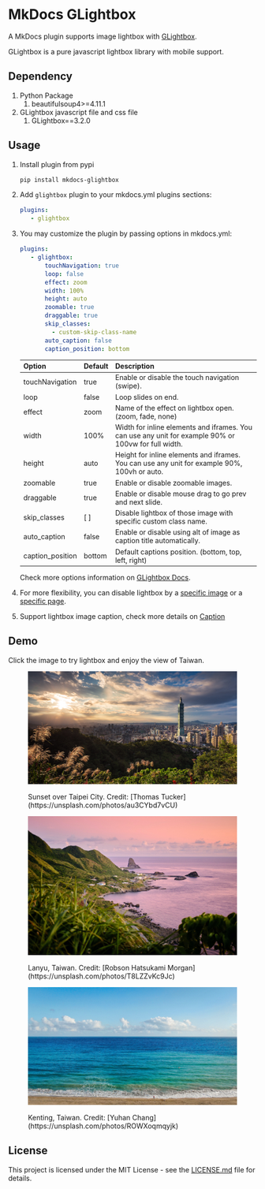 # MkDocs GLightbox 

A MkDocs plugin supports image lightbox with [GLightbox](https://github.com/biati-digital/glightbox).

GLightbox is a pure javascript lightbox library with mobile support.

## Dependency

1. Python Package
    1. beautifulsoup4>=4.11.1
2. GLightbox javascript file and css file
    1. GLightbox==3.2.0

## Usage

1. Install plugin from pypi

    ```bash
    pip install mkdocs-glightbox
    ```

2. Add ```glightbox``` plugin to your mkdocs.yml plugins sections:

    ```yaml
    plugins:
       - glightbox
    ```

3. You may customize the plugin by passing options in mkdocs.yml:

    ```yaml
    plugins:
       - glightbox:
           touchNavigation: true
           loop: false
           effect: zoom
           width: 100%
           height: auto
           zoomable: true
           draggable: true
           skip_classes: 
             - custom-skip-class-name
           auto_caption: false
           caption_position: bottom
    ```

    | Option           | Default | Description                                                                                          |
    |------------------|---------|------------------------------------------------------------------------------------------------------|
    | touchNavigation  | true    | Enable or disable the touch navigation (swipe).                                                      |
    | loop             | false   | Loop slides on end.                                                                                  |
    | effect           | zoom    | Name of the effect on lightbox open. (zoom, fade, none)                                              |
    | width            | 100%    | Width for inline elements and iframes. You can use any unit for example 90% or 100vw for full width. |
    | height           | auto    | Height for inline elements and iframes. You can use any unit for example 90%, 100vh or auto.         |
    | zoomable         | true    | Enable or disable zoomable images.                                                                   |
    | draggable        | true    | Enable or disable mouse drag to go prev and next slide.                                              |
    | skip_classes     | [ ]     | Disable lightbox of those image with specific custom class name.                                     |
    | auto_caption     | false   | Enable or disable using alt of image as caption title automatically.                                 |
    | caption_position | bottom  | Default captions position. (bottom, top, left, right)                                                |

    Check more options information on [GLightbox Docs](https://github.com/biati-digital/glightbox#lightbox-options).

4. For more flexibility, you can disable lightbox by a [specific image](./disable/image.md) or a [specific page](./disable/page.md).
5. Support lightbox image caption, check more details on [Caption](./caption/caption.md)

## Demo

Click the image to try lightbox and enjoy the view of Taiwan.

<figure markdown>

![Sunset over Taipei City](./images/thomas-tucker-sunset-over-taipei-city.jpg) 

<figcaption markdown>Sunset over Taipei City. Credit: [Thomas Tucker](https://unsplash.com/photos/au3CYbd7vCU)</figcaption>
</figure>

<figure markdown>

![Lanyu, Taiwan](./images/robson-hatsukami-morgan-lanyu.jpg) 

<figcaption markdown>Lanyu, Taiwan. Credit: [Robson Hatsukami Morgan](https://unsplash.com/photos/T8LZZvKc9Jc)</figcaption>
</figure>

<figure markdown>

![Kenting, Taiwan](./images/yuhan-chang-kenting.jpg) 

<figcaption markdown>Kenting, Taiwan. Credit: [Yuhan Chang](https://unsplash.com/photos/ROWXoqmqyjk)</figcaption>
</figure>


## License

This project is licensed under the MIT License - see the [LICENSE.md](https://github.com/Blueswen/mkdocs-glightbox/blob/main/LICENSE) file for details.
